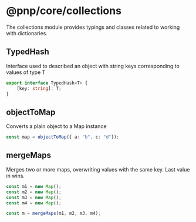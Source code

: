 # @pnp/core/collections

The collections module provides typings and classes related to working with dictionaries.

## TypedHash<T>

Interface used to described an object with string keys corresponding to values of type T

```TypeScript
export interface TypedHash<T> {
    [key: string]: T;
}
```

## objectToMap

Converts a plain object to a Map instance

```TypeScript
const map = objectToMap({ a: "b", c: "d"});
```

## mergeMaps

Merges two or more maps, overwriting values with the same key. Last value in wins.

```TypeScript
const m1 = new Map();
const m2 = new Map();
const m3 = new Map();
const m4 = new Map();

const m = mergeMaps(m1, m2, m3, m4);
```
